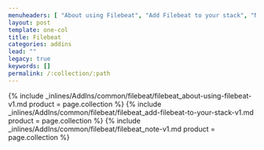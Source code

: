 ```yaml
---
menuheaders: [ "About using Filebeat", "Add Filebeat to your stack", "Note" ]
layout: post
template: one-col
title: Filebeat
categories: addins
lead: ""
legacy: true
keywords: []
permalink: /:collection/:path
---
```



<a href="#about-using-filebeat"></a>{% include _inlines/AddIns/common/filebeat/filebeat_about-using-filebeat-v1.md  product = page.collection %}
<a href="#add-filebeat-to-your-stack"></a>{% include _inlines/AddIns/common/filebeat/filebeat_add-filebeat-to-your-stack-v1.md  product = page.collection %}
<a href="#note"></a>{% include _inlines/AddIns/common/filebeat/filebeat_note-v1.md  product = page.collection %}